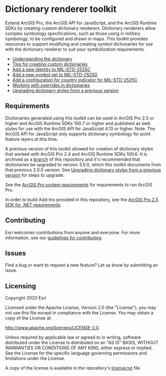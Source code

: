# Dictionary renderer toolkit
Extend ArcGIS Pro, the ArcGIS API for JavaScript, and the ArcGIS Runtime SDKs by creating custom dictionary renderers. Dictionary renderers allow complex symbology specifications, such as those using in military symbology, to be configured and drawn in maps. This toolkit provides resources to support modifying and creating symbol dictionaries for use with the dictionary renderer to suit your symbolization requirements.

* [Understanding the dictionary](/docs/understanding-the-dictionary.md)
* [Tips for creating custom dictionaries](/docs/tips-for-creating-custom-dictionaries.md)
* [Add a new identity to MIL-STD-2525C](/docs/add-a-new-identity-to-MIL-STD-2525C.md)
* [Add a new symbol set to MIL-STD-2525D](/docs/add-a-new-symbol-set-to-MIL-STD-2525D.md)
* [Add a configuration for country indicator for MIL-STD-2525C](/docs/add-a-configuration-for-country-indicator-for-MIL-STD-2525C.md)
* [Working with overrides in dictionaries](/docs/working-with-overrides.md)
* [Upgrading dictionary styles from a previous version](/docs/upgrading-dictionary-styles-from-a-previous-version.md)

## Requirements

Dictionaries generated using this toolkit can be used in ArcGIS Pro 2.5 or higher and ArcGIS Runtime SDKs 100.7 or higher and published as web styles for use with the ArcGIS API for JavaScript 4.13 or higher. Note: The ArcGIS API for JavaScript only supports dictionary symbology for point feature layers at this time.

A previous version of this toolkit allowed for creation of dictionary styles that worked with ArcGIS Pro 2.4 and ArcGIS Runtime SDKs 100.6. It is archived as a [branch](https://github.com/Esri/dictionary-renderer-toolkit/tree/release/2.0.0) of this repository and it's recommended that dictionaries be upgraded to version 3.0.0, which this toolkit documents from that previous 2.0.0 version. See [Upgrading dictionary styles from a previous version](docs/upgrading-dictionary-styles-from-a-previous-version.md) for steps to upgrade.

See the [ArcGIS Pro system requirements](https://pro.arcgis.com/en/pro-app/get-started/arcgis-pro-system-requirements.htm) for requirements to run ArcGIS Pro.

In order to build Add-Ins provided in this repository, see the [ArcGIS Pro 2.5 SDK for .NET requirements](https://github.com/esri/arcgis-pro-sdk/wiki#requirements).

## Contributing

Esri welcomes contributions from anyone and everyone. For more information, see our [guidelines for contributing](https://github.com/esri/contributing).

## Issues
Find a bug or want to request a new feature? Let us know by submitting an issue.

## Licensing
Copyright 2020 Esri

Licensed under the Apache License, Version 2.0 (the "License"); you may not use this file except in compliance with the License. You may obtain a copy of the License at:

http://www.apache.org/licenses/LICENSE-2.0.

Unless required by applicable law or agreed to in writing, software distributed under the License is distributed on an "AS IS" BASIS, WITHOUT WARRANTIES OR CONDITIONS OF ANY KIND, either express or implied. See the License for the specific language governing permissions and limitations under the License.

A copy of the license is available in the repository's [license.txt](https://github.com/Esri/arcgis-pro-metadata-toolkit/blob/master/license.txt) file.